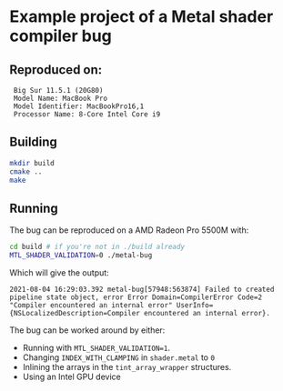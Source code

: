 # Example project of a Metal shader compiler bug

## Reproduced on:

```
 Big Sur 11.5.1 (20G80)
 Model Name: MacBook Pro
 Model Identifier: MacBookPro16,1
 Processor Name: 8-Core Intel Core i9
```

## Building

```bash
mkdir build
cmake ..
make
```

## Running

The bug can be reproduced on a AMD Radeon Pro 5500M with:

```bash
cd build # if you're not in ./build already
MTL_SHADER_VALIDATION=0 ./metal-bug
```

Which will give the output:

```
2021-08-04 16:29:03.392 metal-bug[57948:563874] Failed to created pipeline state object, error Error Domain=CompilerError Code=2 "Compiler encountered an internal error" UserInfo={NSLocalizedDescription=Compiler encountered an internal error}.
```

The bug can be worked around by either:

* Running with `MTL_SHADER_VALIDATION=1`.
* Changing `INDEX_WITH_CLAMPING` in `shader.metal` to `0`
* Inlining the arrays in the `tint_array_wrapper` structures.
* Using an Intel GPU device
